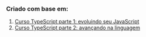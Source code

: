 <h3> Criado com base em: </h3>
<ol> 
  <li><a href="https://cursos.alura.com.br/course/typescript-evoluindo-javascript">Curso TypeScript parte 1: evoluindo seu JavaScript </li>
  <li><a href="https://cursos.alura.com.br/course/typescript-avancando-linguagem">Curso TypeScript parte 2: avançando na linguagem</li>
</ol>

